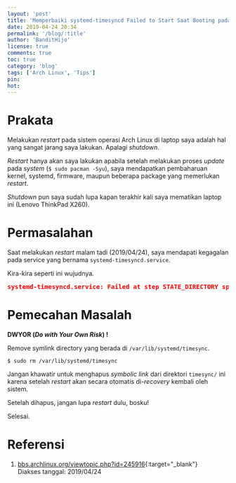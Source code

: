 ```yaml
---
layout: 'post'
title: 'Memperbaiki systemd-timesyncd Failed to Start Saat Booting pada Arch Linux'
date: 2019-04-24 20:34
permalink: '/blog/:title'
author: 'BanditHijo'
license: true
comments: true
toc: true
category: 'blog'
tags: ['Arch Linux', 'Tips']
pin:
hot:
---
```


<!-- BANNER OF THE POST -->
<!-- <img class="post&#45;body&#45;img" src="{{ site.lazyload.logo_blank_banner }}" data&#45;echo="#" alt="banner"> -->

# Prakata

Melakukan *restart* pada sistem operasi Arch Linux di laptop saya adalah hal yang sangat jarang saya lakukan. Apalagi *shutdown*.

*Restart* hanya akan saya lakukan apabila setelah melakukan proses *update* pada *system* (`$ sudo pacman -Syu`), saya mendapatkan pembaharuan kernel, systemd, firmware, maupun beberapa package yang memerlukan *restart*.

*Shutdown* pun saya sudah lupa kapan terakhir kali saya mematikan laptop ini (Lenovo ThinkPad X260).

# Permasalahan

Saat melakukan *restart* malam tadi (2019/04/24), saya mendapati kegagalan pada service yang bernama `systemd-timesyncd.service`.

Kira-kira seperti ini wujudnya.

<pre>
<span style="color:red;font-weight:bold;">systemd-timesyncd.service: Failed at step STATE_DIRECTORY spawning /usr/lib/systemd/systemd-timesyncd: Not a directory</span>
</pre>

# Pemecahan Masalah

**DWYOR (*Do with Your Own Risk*) !**

Remove symlink directory yang berada di `/var/lib/systemd/timesync`.

```
$ sudo rm /var/lib/systemd/timesync
```

Jangan khawatir untuk menghapus *symbolic link* dari direktori `timesync/` ini karena setelah *restart* akan secara otomatis di-*recovery* kembali oleh sistem.

Setelah dihapus, jangan lupa *restart* dulu, bosku!

Selesai.


# Referensi

1. [bbs.archlinux.org/viewtopic.php?id=245916](https://bbs.archlinux.org/viewtopic.php?id=245916){:target="_blank"}
<br>Diakses tanggal: 2019/04/24

